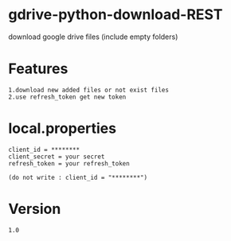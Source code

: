 # gdrive-python-download-REST
download google drive files (include empty folders)
# Features
    1.download new added files or not exist files
    2.use refresh_token get new token
# local.properties        
    client_id = ********
    client_secret = your secret
    refresh_token = your refresh_token

    (do not write : client_id = "********")
# Version
    1.0
